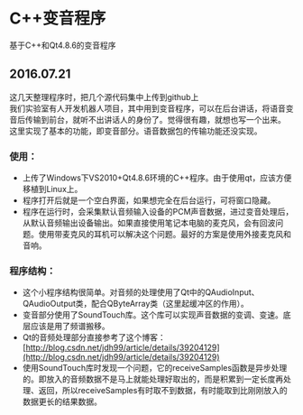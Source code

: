 # C++变音程序
基于C++和Qt4.8.6的变音程序
## 2016.07.21
这几天整理程序时，把几个源代码集中上传到github上  
我们实验室有人开发机器人项目，其中用到变音程序，可以在后台讲话，将语音变音后传输到前台，就听不出讲话人的身份了。觉得很有趣，就想也写一个出来。  
这里实现了基本的功能，即变音部分。语音数据包的传输功能还没实现。
### 使用：
- 上传了Windows下VS2010+Qt4.8.6环境的C++程序。由于使用qt，应该方便移植到Linux上。  
- 程序打开后就是一个空白界面，如果想完全在后台运行，可将窗口隐藏。  
- 程序在运行时，会采集默认音频输入设备的PCM声音数据，进过变音处理后，从默认音频输出设备输出。如果直接使用笔记本电脑的麦克风，会有回波问题。使用带麦克风的耳机可以解决这个问题。最好的方案是使用外接麦克风和音响。
### 程序结构：
- 这个小程序结构很简单。对音频的处理使用了Qt中的QAudioInput、QAudioOutput类，配合QByteArray类（这里起缓冲区的作用）。
- 变音部分使用了SoundTouch库。这个库可以实现声音数据的变调、变速。底层应该是用了频谱搬移。
- Qt的音频处理部分直接参考了这个博客：[http://blog.csdn.net/jdh99/article/details/39204129](http://blog.csdn.net/jdh99/article/details/39204129)
- 使用SoundTouch库时发现一个问题，它的receiveSamples函数是异步处理的。即放入的音频数据不是马上就能处理好取出的，而是积累到一定长度再处理、返回，所以receiveSamples有时取不到数据，有时能取到比刚刚放入的数据更长的结果数据。